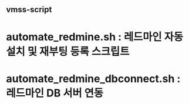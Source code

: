 ## vmss-script

# automate_redmine.sh	: 레드마인 자동 설치 및 재부팅 등록 스크립트
# automate_redmine_dbconnect.sh : 레드마인 DB 서버 연동 
